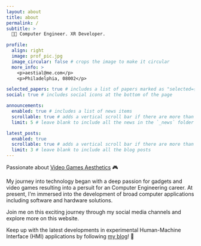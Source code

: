 ```yaml
---
layout: about
title: about
permalink: /
subtitle: >
  🧑‍💻 Computer Engineer. XR Developer.

profile:
  align: right
  image: prof_pic.jpg
  image_circular: false # crops the image to make it circular
  more_info: >
    <p>aestial@me.com</p>
    <p>Philadelphia, 08002</p>

selected_papers: true # includes a list of papers marked as "selected={true}"
social: true # includes social icons at the bottom of the page

announcements:
  enabled: true # includes a list of news items
  scrollable: true # adds a vertical scroll bar if there are more than 3 news items
  limit: 5 # leave blank to include all the news in the `_news` folder

latest_posts:
  enabled: true
  scrollable: true # adds a vertical scroll bar if there are more than 3 new posts items
  limit: 3 # leave blank to include all the blog posts
---
```


Passionate about [Video Games Aesthetics](https://www.artstation.com/aestial) 🎮

My journey into technology began with a deep passion for gadgets and video games resulting into a persuit for an Computer Engineering career. At present, I'm immersed into the development of broad computer applications including software and hardware solutions.

Join me on this exciting journey through my social media channels and explore more on this website. 

Keep up with the latest developments in experimental Human-Machine Interface (HMI) applications by following [my blog](/blog/)! 👾